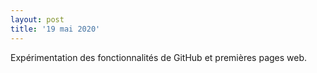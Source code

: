 ```yaml
---
layout: post
title: '19 mai 2020'
---
```

Expérimentation des fonctionnalités de GitHub et premières pages web.
